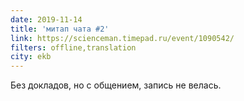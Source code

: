 ```yaml
---
date: 2019-11-14
title: 'митап чата #2'
link: https://scienceman.timepad.ru/event/1090542/
filters: offline,translation
city: ekb
---
```


Без докладов, но с общением, запись не велась.
